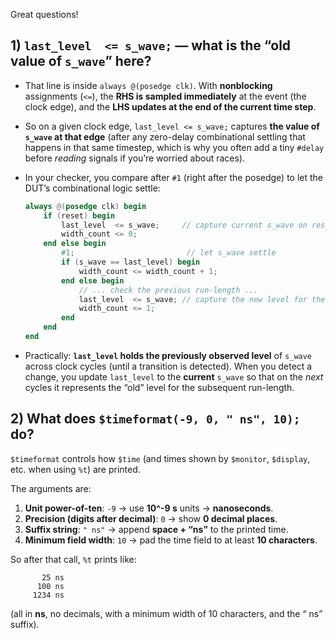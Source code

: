 Great questions!

## 1) `last_level  <= s_wave;` — what is the “old value of `s_wave`” here?

* That line is inside `always @(posedge clk)`. With **nonblocking** assignments (`<=`), the **RHS is sampled immediately** at the event (the clock edge), and the **LHS updates at the end of the current time step**.
* So on a given clock edge, `last_level <= s_wave;` captures **the value of `s_wave` at that edge** (after any zero-delay combinational settling that happens in that same timestep, which is why you often add a tiny `#delay` before *reading* signals if you’re worried about races).
* In your checker, you compare after `#1` (right after the posedge) to let the DUT’s combinational logic settle:

  ```verilog
  always @(posedge clk) begin
      if (reset) begin
          last_level  <= s_wave;     // capture current s_wave on reset
          width_count <= 0;
      end else begin
          #1;                         // let s_wave settle
          if (s_wave == last_level) begin
              width_count <= width_count + 1;
          end else begin
              // ... check the previous run-length ...
              last_level  <= s_wave; // capture the new level for the next run
              width_count <= 1;
          end
      end
  end
  ```
* Practically: **`last_level` holds the previously observed level** of `s_wave` across clock cycles (until a transition is detected). When you detect a change, you update `last_level` to the **current** `s_wave` so that on the *next* cycles it represents the “old” level for the subsequent run-length.

## 2) What does `$timeformat(-9, 0, " ns", 10);` do?

`$timeformat` controls how `$time` (and times shown by `$monitor`, `$display`, etc. when using `%t`) are printed.

The arguments are:

1. **Unit power-of-ten**: `-9` → use **10^-9 s** units → **nanoseconds**.
2. **Precision (digits after decimal)**: `0` → show **0 decimal places**.
3. **Suffix string**: `" ns"` → append **space + “ns”** to the printed time.
4. **Minimum field width**: `10` → pad the time field to at least **10 characters**.

So after that call, `%t` prints like:

```
       25 ns
      100 ns
     1234 ns
```

(all in **ns**, no decimals, with a minimum width of 10 characters, and the “ ns” suffix).
